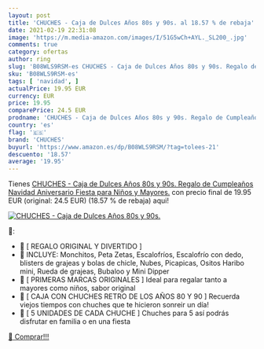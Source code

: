 ```yaml
---
layout: post
title: 'CHUCHES - Caja de Dulces Años 80s y 90s. al 18.57 % de rebaja'
date: 2021-02-19 22:31:08
image: 'https://m.media-amazon.com/images/I/51G5wCh+AYL._SL200_.jpg'
comments: true
category: ofertas
author: ring
slug: 'B08WLS9RSM-es CHUCHES - Caja de Dulces Años 80s y 90s. Regalo de...'
sku: 'B08WLS9RSM-es'
tags: [ 'navidad', ]
actualPrice: 19.95 EUR
currency: EUR
price: 19.95
comparePrice: 24.5 EUR
prodname: 'CHUCHES - Caja de Dulces Años 80s y 90s. Regalo de Cumpleaños  Navidad  Aniversario  Fiesta para Niños y Mayores.'
country: 'es'
flag: '🇪🇸'
brand: 'CHUCHES'
buyurl: 'https://www.amazon.es/dp/B08WLS9RSM/?tag=tolees-21'
descuento: '18.57'
average: '19.95'
---
```


Tienes [CHUCHES - Caja de Dulces Años 80s y 90s. Regalo de Cumpleaños  Navidad  Aniversario  Fiesta para Niños y Mayores.](https://www.amazon.es/dp/B08WLS9RSM/?tag=tolees-21) con precio final de  19.95 EUR (original: 24.5 EUR) (18.57 %  de rebaja) aqui!

[![CHUCHES - Caja de Dulces Años 80s y 90s.](https://m.media-amazon.com/images/I/51G5wCh+AYL._SL200_.jpg)](https://www.amazon.es/dp/B08WLS9RSM/?tag=tolees-21)

🔎:

- 🎁 [ REGALO ORIGINAL Y DIVERTIDO ]
- 🎁 INCLUYE: Monchitos, Peta Zetas, Escalofríos, Escalofrío con dedo, blisters de grajeas y bolas de chicle, Nubes, Picapicas, Ositos Haribo mini, Rueda de grajeas, Bubaloo y Mini Dipper
- 🍭 [ PRIMERAS MARCAS ORIGINALES ] Ideal para regalar tanto a mayores como niños, sabor original
- 🍭 [ CAJA CON CHUCHES RETRO DE LOS AÑOS 80 Y 90 ] Recuerda viejos tiempos con chuches que te hicieron sonreir un día!
- 🍭 [ 5 UNIDADES DE CADA CHUCHE ] Chuches para 5 así podrás disfrutar en familia o en una fiesta

[🛒 Comprar!!!](https://www.amazon.es/dp/B08WLS9RSM/?tag=tolees-21)
